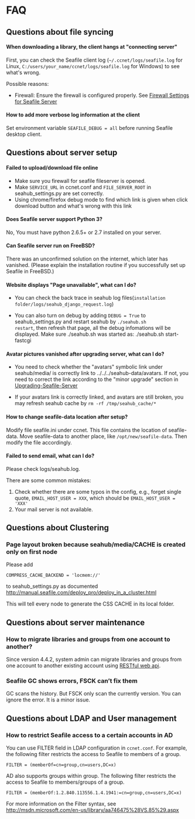 # FAQ

## Questions about file syncing

#### When downloading a library, the client hangs at "connecting server"

First, you can check the Seafile client log (`~/.ccnet/logs/seafile.log` for
Linux, `C:/users/your_name/ccnet/logs/seafile.log` for Windows) to see what's wrong.

Possible reasons:

* Firewall: Ensure the firewall is configured properly. See [Firewall Settings for Seafile Server](deploy/using_firewall.md)

#### How to add more verbose log information at the client

Set environment variable `SEAFILE_DEBUG = all` before running Seafile desktop client.


## Questions about server setup

#### Failed to upload/download file online

* Make sure you firewall for seafile fileserver is opened.
* Make `SERVICE_URL` in ccnet.conf and `FILE_SERVER_ROOT` in seahub_settings.py are set correctly.
* Using chrome/firefox debug mode to find which link is given when click download button and what's wrong with this link

#### Does Seafile server support Python 3?

No, You must have python 2.6.5+ or 2.7 installed on your server.

#### Can Seafile server run on FreeBSD?

There was an unconfirmed solution on the internet, which later has vanished.
(Please explain the installation routine if you successfully set up Seafile in FreeBSD.)

#### Website displays "Page unavailable", what can I do?

* You can check the back trace in seahub log files(`installation folder/logs/seahub_django_request.log`)

* You can also turn on debug by adding <code>DEBUG = True</code> to seahub_settings.py and restart seahub by <code>./seahub.sh restart</code>, then refresh that page, all the debug infomations will be displayed. Make sure ./seahub.sh was started as: ./seahub.sh start-fastcgi

#### Avatar pictures vanished after upgrading server, what can I do?

* You need to check whether the "avatars" symbolic link under seahub/media/ is correctly link to ../../../seahub-data/avatars. If not, you need to correct the link according to the "minor upgrade" section in [Upgrading-Seafile-Server](deploy/upgrade.md)

* If your avatars link is correctly linked, and avatars are still broken, you may refresh seahub cache by `rm -rf /tmp/seahub_cache/*`

#### How to change seafile-data location after setup?

Modify file seafile.ini under ccnet. This file contains the location of seafile-data. Move seafile-data to another place, like `/opt/new/seafile-data`. Then modify the file accordingly.

#### Failed to send email, what can I do?

Please check logs/seahub.log.

There are some common mistakes:

1. Check whether there are some typos in the config, e.g., forget single quote, `EMAIL_HOST_USER = XXX`, which should be `EMAIL_HOST_USER = 'XXX'`
1. Your mail server is not available.


## Questions about Clustering

### Page layout broken because seahub/media/CACHE is created only on first node

Please add

    COMPRESS_CACHE_BACKEND = 'locmem://'

to seahub_settings.py as documented http://manual.seafile.com/deploy_pro/deploy_in_a_cluster.html

This will tell every node to generate the CSS CACHE in its local folder.


## Questions about server maintenance

### How to migrate libraries and groups from one account to another?

Since version 4.4.2, system admin can migrate libraries and groups from one account to another existing account using [RESTful web api](https://github.com/haiwen/seafile-docs/blob/master/develop/web_api.md#migrate-account).

### Seafile GC shows errors, FSCK can’t fix them

GC scans the history. But FSCK only scan the currently version. You can ignore the error. It is a minor issue.

## Questions about LDAP and User management

### How to restrict Seafile access to a certain accounts in AD

You can use FILTER field in LDAP configuration in `ccnet.conf`. For example, the following filter restricts the access to Seafile to members of a group.

    FILTER = (memberOf=cn=group,cn=users,DC=x)

AD also supports groups within group. The following filter restricts the access to Seafile to members/groups of a group.

    FILTER = (memberOf:1.2.840.113556.1.4.1941:=cn=group,cn=users,DC=x)

For more information on the Filter syntax, see http://msdn.microsoft.com/en-us/library/aa746475%28VS.85%29.aspx
